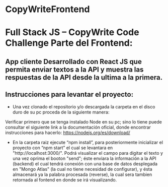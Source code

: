 # CopyWriteFrontend

# Full Stack JS – CopyWrite Code Challenge Parte del Frontend:
## App cliente Desarrollado con React JS que permita enviar textos a la API y muestra las respuestas de la API desde la ultima a la primera.
## Instrucciones para levantar el proyecto:

- Una vez clonado el repositorio y/o descargada la carpeta en el disco duro de su pc proceda de la siguiente manera:

Verificar primero que se tenga instalado Node en su pc; sino lo tiene puede consultar el siguiente link a la documentación oficial, donde encontrar instrucciones para hacerlo:
https://nodejs.org/es/download/

- En la carpeta raiz ejecute “npm install”, para posteriormente inicializar el proyecto con “npm start” el cual se levantara en "http://localhost:3000/".
Podrá visualizar el campo para digitar el texto y una vez oprima el booton "send"; éste enviara la información a la API (backend) el cual tendrá conexión con una base de datos desplegada 
en "Mongo Atlas" (la cual no tiene necesidad de configurar), y ésta almacenará ya la palabra procesada (reverse), la cual sera tambien retornada al fontend en donde se irá visualizando.


